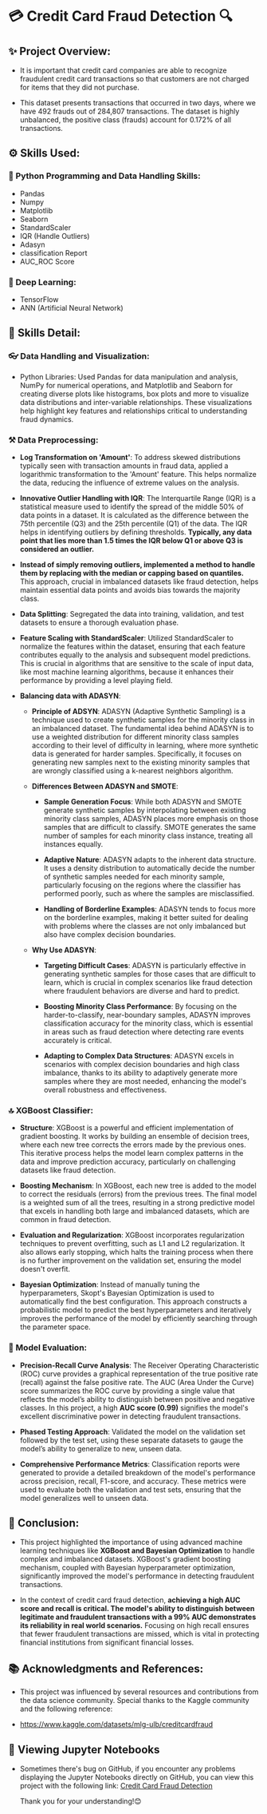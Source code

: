 # 💳 Credit Card Fraud Detection 🔍

## ✨ Project Overview:
* It is important that credit card companies are able to recognize fraudulent credit card transactions so that customers are not charged for items that they did not purchase.

* This dataset presents transactions that occurred in two days, where we have 492 frauds out of 284,807 transactions. The dataset is highly unbalanced, the positive class (frauds) account for 0.172% of all transactions.

## ⚙️ Skills Used:
### 🐍 Python Programming and Data Handling Skills:
* Pandas
* Numpy
* Matplotlib
* Seaborn
* StandardScaler
* IQR (Handle Outliers)
* Adasyn
* classification Report
* AUC_ROC Score
### 🧠 Deep Learning:
* TensorFlow
* ANN (Artificial Neural Network)

## 🤖 Skills Detail:
### 👓 Data Handling and Visualization:
* Python Libraries: Used Pandas for data manipulation and analysis, NumPy for numerical operations, and Matplotlib and Seaborn for creating diverse plots like histograms, box plots and more  to visualize data distributions and inter-variable relationships. These visualizations help highlight key features and relationships critical to understanding fraud dynamics.

### ⚒️ Data Preprocessing:
* **Log Transformation on 'Amount'**: To address skewed distributions typically seen with transaction amounts in fraud data, applied a logarithmic transformation to the 'Amount' feature. This helps normalize the data, reducing the influence of extreme values on the analysis.
  
* **Innovative Outlier Handling with IQR**: The Interquartile Range (IQR) is a statistical measure used to identify the spread of the middle 50% of data points in a dataset. It is calculated as the difference between the 75th percentile (Q3) and the 25th percentile (Q1) of the data. The IQR helps in identifying outliers by defining thresholds. **Typically, any data point that lies more than 1.5 times the IQR below Q1 or above Q3 is considered an outlier.**
  
* **Instead of simply removing outliers, implemented a method to handle them by replacing with the median or capping based on quantiles.** This approach, crucial in imbalanced datasets like fraud detection, helps maintain essential data points and avoids bias towards the majority class.

* **Data Splitting**: Segregated the data into training, validation, and test datasets to ensure a thorough evaluation phase.

* **Feature Scaling with StandardScaler**: Utilized StandardScaler to normalize the features within the dataset, ensuring that each feature contributes equally to the analysis and subsequent model predictions. This is crucial in algorithms that are sensitive to the scale of input data, like most machine learning algorithms, because it enhances their performance by providing a level playing field.

* **Balancing data with ADASYN**:
  - **Principle of ADSYN**: ADASYN (Adaptive Synthetic Sampling) is a technique used to create synthetic samples for the minority class in an imbalanced dataset. The fundamental idea behind ADASYN is to use a weighted distribution for different minority class samples according to their level of difficulty in learning, where more synthetic data is generated for harder samples. Specifically, it focuses on generating new samples next to the existing minority samples that are wrongly classified using a k-nearest neighbors algorithm.

  - **Differences Between ADASYN and SMOTE**:
    - **Sample Generation Focus**: While both ADASYN and SMOTE generate synthetic samples by interpolating between existing minority class samples, ADASYN places more emphasis on those samples that are difficult to classify. SMOTE generates the same number of samples for each minority class instance, treating all instances equally.
      
    - **Adaptive Nature**: ADASYN adapts to the inherent data structure. It uses a density distribution to automatically decide the number of synthetic samples needed for each minority sample, particularly focusing on the regions where the classifier has performed poorly, such as where the samples are misclassified.
    
    - **Handling of Borderline Examples**: ADASYN tends to focus more on the borderline examples, making it better suited for dealing with problems where the classes are not only imbalanced but also have complex decision boundaries.
  - **Why Use ADASYN**:
    - **Targeting Difficult Cases**: ADASYN is particularly effective in generating synthetic samples for those cases that are difficult to learn, which is crucial in complex scenarios like fraud detection where fraudulent behaviors are diverse and hard to predict.
      
    - **Boosting Minority Class Performance**: By focusing on the harder-to-classify, near-boundary samples, ADASYN improves classification accuracy for the minority class, which is essential in areas such as fraud detection where detecting rare events accurately is critical.
      
    - **Adapting to Complex Data Structures**: ADASYN excels in scenarios with complex decision boundaries and high class imbalance, thanks to its ability to adaptively generate more samples where they are most needed, enhancing the model's overall robustness and effectiveness.
   
### 🔝 XGBoost Classifier:
* **Structure**: XGBoost is a powerful and efficient implementation of gradient boosting. It works by building an ensemble of decision trees, where each new tree corrects the errors made by the previous ones. This iterative process helps the model learn complex patterns in the data and improve prediction accuracy, particularly on challenging datasets like fraud detection.

* **Boosting Mechanism**: In XGBoost, each new tree is added to the model to correct the residuals (errors) from the previous trees. The final model is a weighted sum of all the trees, resulting in a strong predictive model that excels in handling both large and imbalanced datasets, which are common in fraud detection.
  
* **Evaluation and Regularization**: XGBoost incorporates regularization techniques to prevent overfitting, such as L1 and L2 regularization. It also allows early stopping, which halts the training process when there is no further improvement on the validation set, ensuring the model doesn't overfit.
  
* **Bayesian Optimization**: Instead of manually tuning the hyperparameters, Skopt's Bayesian Optimization is used to automatically find the best configuration. This approach constructs a probabilistic model to predict the best hyperparameters and iteratively improves the performance of the model by efficiently searching through the parameter space. 

### 🧭 Model Evaluation:
* **Precision-Recall Curve Analysis**: The Receiver Operating Characteristic (ROC) curve provides a graphical representation of the true positive rate (recall) against the false positive rate. The AUC (Area Under the Curve) score summarizes the ROC curve by providing a single value that reflects the model’s ability to distinguish between positive and negative classes. In this project, a high **AUC score (0.99)** signifies the model's excellent discriminative power in detecting fraudulent transactions.
  
* **Phased Testing Approach**: Validated the model on the validation set followed by the test set, using these separate datasets to gauge the model’s ability to generalize to new, unseen data.
  
* **Comprehensive Performance Metrics**: Classification reports were generated to provide a detailed breakdown of the model's performance across precision, recall, F1-score, and accuracy. These metrics were used to evaluate both the validation and test sets, ensuring that the model generalizes well to unseen data.

## 🎯 Conclusion:
* This project highlighted the importance of using advanced machine learning techniques like **XGBoost and Bayesian Optimization** to handle complex and imbalanced datasets. XGBoost's gradient boosting mechanism, coupled with Bayesian hyperparameter optimization, significantly improved the model's performance in detecting fraudulent transactions.

* In the context of credit card fraud detection, **achieving a high AUC score and recall is critical. The model's ability to distinguish between legitimate and fraudulent transactions with a 99% AUC demonstrates its reliability in real world scenarios.** Focusing on high recall ensures that fewer fraudulent transactions are missed, which is vital in protecting financial institutions from significant financial losses.
  
## 📚 Acknowledgments and References:
* This project was influenced by several resources and contributions from the data science community. Special thanks to the Kaggle community and the following reference:

* https://www.kaggle.com/datasets/mlg-ulb/creditcardfraud

## 📄 Viewing Jupyter Notebooks
* Sometimes there's bug on GitHub, if you encounter any problems displaying the Jupyter Notebooks directly on GitHub, you can view this project with the following link:
  [Credit Card Fraud Detection](https://nbviewer.org/github/Eric-Chung-0511/Learning-Record/blob/main/Data%20Science%20Projects/Credit%20Card%20Fraud%20Detection/Credit%20Card%20Fraud%20Detection_Eric.ipynb)

  Thank you for your understanding!😊
